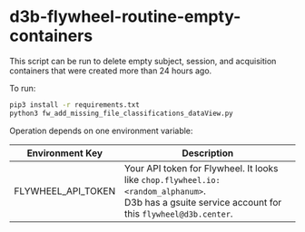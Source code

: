 # d3b-flywheel-routine-empty-containers

This script can be run to delete empty subject, session, and acquisition containers that were created more than 24 hours ago.

To run:

```bash
pip3 install -r requirements.txt
python3 fw_add_missing_file_classifications_dataView.py
```

Operation depends on one environment variable:

| Environment Key | Description |
|-----------------|-------------|
| FLYWHEEL_API_TOKEN | Your API token for Flywheel. It looks like `chop.flywheel.io:<random_alphanum>`.<br> D3b has a gsuite service account for this `flywheel@d3b.center`. |
